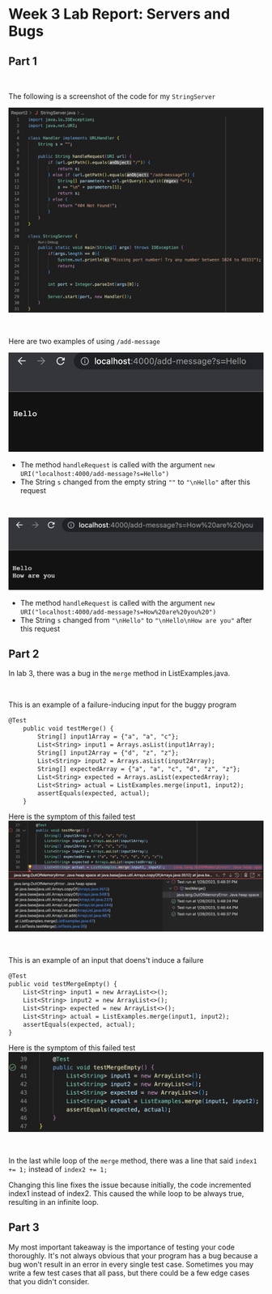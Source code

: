 # Week 3 Lab Report: Servers and Bugs

## Part 1

<br>

The following is a screenshot of the code for my `StringServer`

![StringServerCode](StringServerCode.png)

<br>

Here are two examples of using `/add-message`

![addFirstMessage](Hello.png)

* The method `handleRequest` is called with the argument `new URI("localhost:4000/add-message?s=Hello")`
* The String `s` changed from the empty string `""` to `"\nHello"` after this request

<br>

![addSecondMessage](HelloHowAreYou.png)

* The method `handleRequest` is called with the argument `new URI("localhost:4000/add-message?s=How%20are%20you%20")`
* The String `s` changed from `"\nHello"` to `"\nHello\nHow are you"` after this request

## Part 2

In lab 3, there was a bug in the `merge` method in ListExamples.java.

<br>

This is an example of a failure-inducing input for the buggy program
```
@Test
    public void testMerge() {
        String[] input1Array = {"a", "a", "c"};
        List<String> input1 = Arrays.asList(input1Array);
        String[] input2Array = {"d", "z", "z"};
        List<String> input2 = Arrays.asList(input2Array);
        String[] expectedArray = {"a", "a", "c", "d", "z", "z"};
        List<String> expected = Arrays.asList(expectedArray);
        List<String> actual = ListExamples.merge(input1, input2);
        assertEquals(expected, actual);
    }
```
Here is the symptom of this failed test
![failedTestBug](failedTestBug.png)

<br>

This is an example of an input that doens't induce a failure
```
@Test
public void testMergeEmpty() {
    List<String> input1 = new ArrayList<>();
    List<String> input2 = new ArrayList<>();
    List<String> expected = new ArrayList<>();
    List<String> actual = ListExamples.merge(input1, input2);
    assertEquals(expected, actual);
}
```
Here is the symptom of this failed test
![successTestBug](successTestBug.png)

<br>

In the last while loop of the `merge` method, there was a line that said
```index1 += 1;```
instead of
```index2 += 1;```

Changing this line fixes the issue because initially, the code incremented index1 instead of index2. This caused the while loop to be always true, resulting in an infinite loop. 

## Part 3

My most important takeaway is the importance of testing your code thoroughly. It's not always obvious that your program has a bug because a bug won't result in an error in every single test case. Sometimes you may write a few test cases that all pass, but there could be a few edge cases that you didn't consider.
